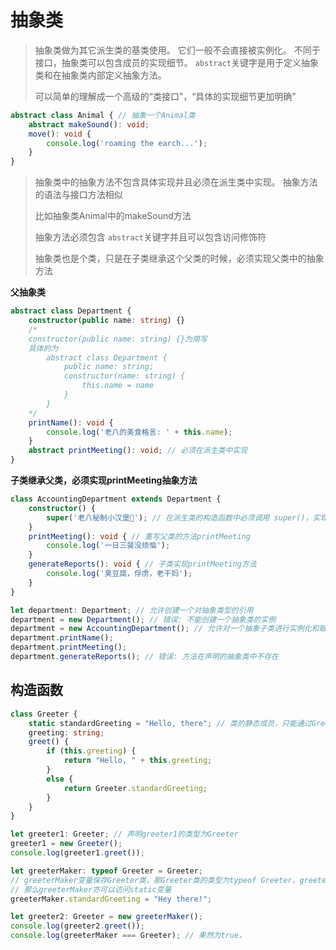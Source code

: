 # 抽象类

> 抽象类做为其它派生类的基类使用。 它们一般不会直接被实例化。 不同于接口，抽象类可以包含成员的实现细节。 `abstract`关键字是用于定义抽象类和在抽象类内部定义抽象方法。
>
> 可以简单的理解成一个高级的“类接口”，“具体的实现细节更加明确”

```ts
abstract class Animal { // 抽象一个Animal类
    abstract makeSound(): void;
    move(): void {
        console.log('roaming the earch...');
    }
}
```

> 抽象类中的抽象方法不包含具体实现并且必须在派生类中实现。 抽象方法的语法与接口方法相似
>
> 比如抽象类Animal中的makeSound方法
>
> 抽象方法必须包含 `abstract`关键字并且可以包含访问修饰符
>
> 抽象类也是个类，只是在子类继承这个父类的时候，必须实现父类中的抽象方法

**父抽象类**

```ts
abstract class Department {
    constructor(public name: string) {}
    /*
    constructor(public name: string) {}为简写
    具体的为
        abstract class Department {
            public name: string;
            constructor(name: string) {
                this.name = name
            }
        }
    */
    printName(): void {
        console.log('老八的美食格言: ' + this.name);
    }
    abstract printMeeting(): void; // 必须在派生类中实现
}

```

**子类继承父类，必须实现printMeeting抽象方法**

```ts
class AccountingDepartment extends Department {
    constructor() {
        super('老八秘制小汉堡🍔'); // 在派生类的构造函数中必须调用 super()，实现父类的方法,this.name = '老八秘制小汉堡🍔'
    }
    printMeeting(): void { // 重写父类的方法printMeeting
        console.log('一日三餐没烦恼');
    }
    generateReports(): void { // 子类实现printMeeting方法
        console.log('臭豆腐，俘虏，老干妈');
    }
}
```

```ts
let department: Department; // 允许创建一个对抽象类型的引用
department = new Department(); // 错误: 不能创建一个抽象类的实例
department = new AccountingDepartment(); // 允许对一个抽象子类进行实例化和赋值
department.printName();
department.printMeeting();
department.generateReports(); // 错误: 方法在声明的抽象类中不存在
```

## 构造函数

```ts
class Greeter {
    static standardGreeting = "Hello, there"; // 类的静态成员，只能通过Greeter.standardGreeting获取
    greeting: string;
    greet() {
        if (this.greeting) {
            return "Hello, " + this.greeting;
        }
        else {
            return Greeter.standardGreeting;
        }
    }
}

let greeter1: Greeter; // 声明greeter1的类型为Greeter
greeter1 = new Greeter(); 
console.log(greeter1.greet());

let greeterMaker: typeof Greeter = Greeter; 
// greeterMaker变量保存Greeter类，那Greeter类的类型为typeof Greeter，greeterMaker等同与Greeter
// 那么greeterMaker亦可以访问static变量
greeterMaker.standardGreeting = "Hey there!";

let greeter2: Greeter = new greeterMaker();
console.log(greeter2.greet());
console.log(greeterMaker === Greeter); // 果然为true，
```

